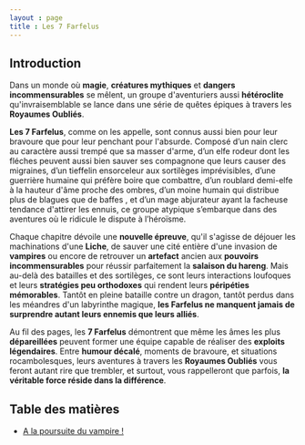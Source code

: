 ```yaml
---
layout : page
title : Les 7 Farfelus
---
```


## Introduction
Dans un monde où **magie**, **créatures mythiques** et **dangers incommensurables** se mêlent, un groupe d'aventuriers aussi **hétéroclite** qu'invraisemblable se lance dans une série de quêtes épiques à travers les **Royaumes Oubliés**. 

**Les 7 Farfelus**, comme on les appelle, sont connus aussi bien pour leur bravoure que pour leur penchant pour l'absurde. Composé d’un nain clerc au caractère aussi trempé que sa masser d'arme, d’un elfe rodeur dont les fléches peuvent aussi bien sauver ses compagnone que  leurs causer des migraines, d’un tieffelin ensorceleur aux sortilèges imprévisibles, d’une guerrière humaine  qui préfère boire que combattre, d’un roublard demi-elfe à la hauteur d'âme proche des ombres, d’un moine humain qui distribue plus de blagues que de baffes , et d’un mage abjurateur ayant la facheuse tendance d'attirer les ennuis, ce groupe atypique s’embarque dans des aventures où le ridicule le dispute à l’héroïsme.

Chaque chapitre dévoile une **nouvelle épreuve**, qu'il s'agisse de déjouer les machinations d'une **Liche**, de sauver une cité entière d'une invasion de **vampires** ou encore de retrouver un **artefact** ancien aux **pouvoirs incommensurables** pour réussir parfaitement la **salaison du hareng**. Mais au-delà des batailles et des sortilèges, ce sont leurs interactions loufoques et leurs **stratégies peu orthodoxes** qui rendent leurs **péripéties mémorables**. Tantôt en pleine bataille contre un dragon, tantôt perdus dans les méandres d'un labyrinthe magique, **les Farfelus ne manquent jamais de surprendre autant leurs ennemis que leurs alliés**.

Au fil des pages, les **7 Farfelus** démontrent que même les âmes les plus **dépareillées** peuvent former une équipe capable de réaliser des **exploits légendaires**. Entre **humour décalé**, moments de bravoure, et situations rocambolesques, leurs aventures à travers les **Royaumes Oubliés** vous feront autant rire que trembler, et surtout, vous rappelleront que parfois, **la véritable force réside dans la différence**.


## Table des matières
 - [A la poursuite du vampire !](https://narcose973.github.io/histoires-dnd/Les7Farfelus/vampire)






